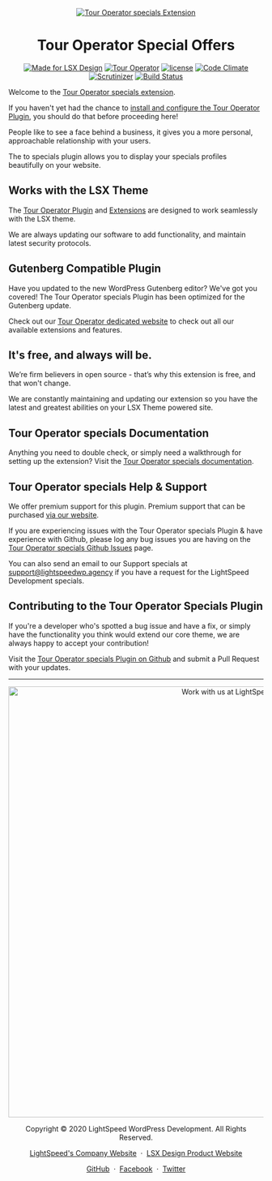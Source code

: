 <p align="center"><a target="_blank" href="https://lightspeedwp.agency/lsx/extensions/tour-operator/"><img src="https://ps.w.org/tour-operator-special-offers/assets/banner-1544x500.png" alt="Tour Operator specials Extension"></a>

</p>
<h1 align="center">Tour Operator Special Offers</h1>

<p align="center">
  <a href="https://lsx.design/"><img src="https://lightspeedwp.agency/lsx/wp-content/uploads/2019/06/Designed-for-LSX-Theme-blue.png" alt="Made for LSX Design"></a>
	<a href="https://touroperator.solutions/"><img src="https://lightspeedwp.agency/lsx/wp-content/uploads/2019/06/Designed-for-Tour-Operator-plugin-1098ad.png" alt="Tour Operator"></a>
  <a href="https://www.gnu.org/licenses/gpl-3.0.en.html"><img src="https://poser.pugx.org/woocommerce/woocommerce/license" alt="license"></a>
      <a href="https://codeclimate.com/github/lightspeeddevelopment/to-specials/"><img src="https://codeclimate.com/github/lightspeeddevelopment/to-specials/badges/gpa.svg" alt="Code Climate"></a>
    <a href="https://scrutinizer-ci.com/g/lightspeeddevelopment/to-specials/?branch=master"><img src="https://scrutinizer-ci.com/g/lightspeeddevelopment/to-specials/badges/quality-score.png?b=master" alt="Scrutinizer"></a>
  	<a href="https://travis-ci.org/github/lightspeeddevelopment/to-specials"><img src="https://travis-ci.org/lightspeeddevelopment/to-specials.svg?branch=master" alt="Build Status"></a>
</p>

Welcome to the [Tour Operator specials extension](https://touroperator.solutions/plugins/specials/).

If you haven't yet had the chance to [install and configure the Tour Operator Plugin](https://touroperator.solutions/), you should do that before proceeding here! 

People like to see a face behind a business, it gives you a more personal, approachable relationship with your users.

The to specials plugin allows you to display your specials profiles beautifully on your website.

## Works with the LSX Theme

The [Tour Operator Plugin](https://touroperator.solutions/) and [Extensions](https://touroperator.solutions/) are designed to work seamlessly with the LSX theme. 

We are always updating our software to add functionality, and maintain latest security protocols. 

## Gutenberg Compatible Plugin

Have you updated to the new WordPress Gutenberg editor? We've got you covered! The Tour Operator specials Plugin has been optimized for the Gutenberg update. 

Check out our [Tour Operator dedicated website](https://touroperator.solutions/) to check out all our available extensions and features.

## It's free, and always will be.
We’re firm believers in open source - that’s why this extension is free, and that won't change. 

We are constantly maintaining and updating our extension so you have the latest and greatest abilities on your LSX Theme powered site. 

## Tour Operator specials Documentation

Anything you need to double check, or simply need a walkthrough for setting up the extension? Visit the [Tour Operator specials documentation](https://touroperator.solutions/docs/specials/).

## Tour Operator specials Help & Support

We offer premium support for this plugin. Premium support that can be purchased [via our website](https://touroperator.solutions/support/).

If you are experiencing issues with the Tour Operator specials Plugin & have experience with Github, please log any bug issues you are having on the [Tour Operator specials Github Issues](https://github.com/lightspeeddevelopment/to-specials/issues/) page.

You can also send an email to our Support specials at [support@lightspeedwp.agency](mailto:support@lightspeedwp.agency) if you have a request for the LightSpeed Development specials.

## Contributing to the Tour Operator Specials Plugin

If you're a developer who's spotted a bug issue and have a fix, or simply have the functionality you think would extend our core theme, we are always happy to accept your contribution! 

Visit the [Tour Operator specials Plugin on Github](https://github.com/lightspeeddevelopment/to-specials/) and submit a Pull Request with your updates.




---
<p align="center">
  <a href="https://lightspeedwp.agency/contact/"><img src="https://lightspeedwp.agency/wp-content/uploads/2020/02/work-with-lightspeed.png" width="850" alt="Work with us at LightSpeed"></a>
</p>
<p align="center">
  Copyright © 2020 LightSpeed WordPress Development. All Rights Reserved.
</p>
<p align="center">
  <a href="https://lightspeedwp.agency">LightSpeed's Company Website</a> &nbsp;&middot;&nbsp;
  <a href="https://lsx.design/">LSX Design Product Website</a>
</p>
<p align="center">
  <a href="https://github.com/lightspeeddevelopment">GitHub</a> &nbsp;&middot;&nbsp;
  <a href="https://facebook.com/lightspeedwordpressdevelopment">Facebook</a> &nbsp;&middot;&nbsp;
  <a href="https://twitter.com/lightspeedwp">Twitter</a>
</p>


